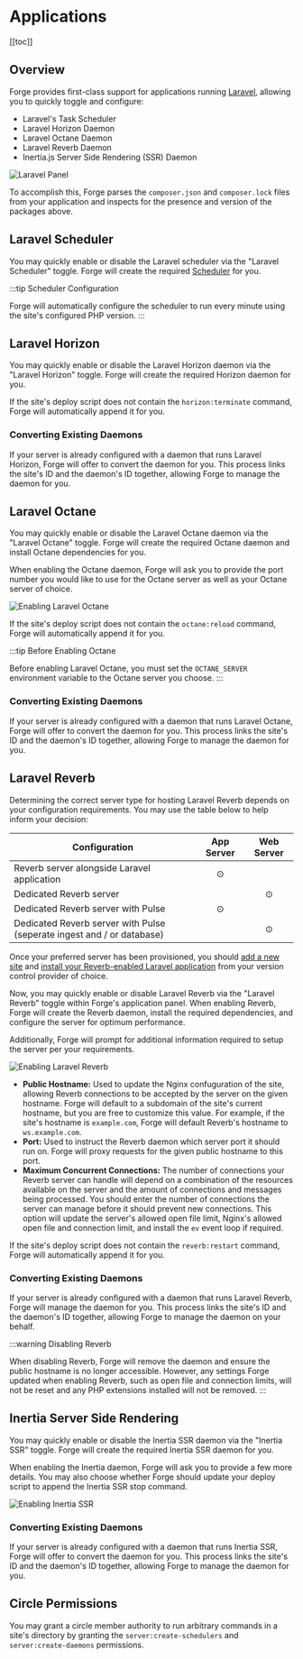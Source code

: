 # Applications

[[toc]]

## Overview

Forge provides first-class support for applications running [Laravel](https://laravel.com), allowing you to quickly toggle and configure:

- Laravel's Task Scheduler
- Laravel Horizon Daemon
- Laravel Octane Daemon
- Laravel Reverb Daemon
- Inertia.js Server Side Rendering (SSR) Daemon

![Laravel Panel](/img/laravel-panel.png)

To accomplish this, Forge parses the `composer.json` and `composer.lock` files from your application and inspects for the presence and version of the packages above.

## Laravel Scheduler

You may quickly enable or disable the Laravel scheduler via the "Laravel Scheduler" toggle. Forge will create the required [Scheduler](/resources/scheduler.html) for you.

:::tip Scheduler Configuration

Forge will automatically configure the scheduler to run every minute using the site's configured PHP version.
:::

## Laravel Horizon

You may quickly enable or disable the Laravel Horizon daemon via the "Laravel Horizon" toggle. Forge will create the required Horizon daemon for you.

If the site's deploy script does not contain the `horizon:terminate` command, Forge will automatically append it for you.

### Converting Existing Daemons

If your server is already configured with a daemon that runs Laravel Horizon, Forge will offer to convert the daemon for you. This process links the site's ID and the daemon's ID together, allowing Forge to manage the daemon for you.

## Laravel Octane

You may quickly enable or disable the Laravel Octane daemon via the "Laravel Octane" toggle. Forge will create the required Octane daemon and install Octane dependencies for you.

When enabling the Octane daemon, Forge will ask you to provide the port number you would like to use for the Octane server as well as your Octane server of choice.

![Enabling Laravel Octane](/img/laravel-octane-application.png)

If the site's deploy script does not contain the `octane:reload` command, Forge will automatically append it for you.

:::tip Before Enabling Octane

Before enabling Laravel Octane, you must set the `OCTANE_SERVER` environment variable to the Octane server you choose.
:::

### Converting Existing Daemons

If your server is already configured with a daemon that runs Laravel Octane, Forge will offer to convert the daemon for you. This process links the site's ID and the daemon's ID together, allowing Forge to manage the daemon for you.

## Laravel Reverb

Determining the correct server type for hosting Laravel Reverb depends on your configuration requirements. You may use the table below to help inform your decision:

| Configuration                                                           | App Server | Web Server |
|-------------------------------------------------------------------------|:----------:|:----------:|
| Reverb server alongside Laravel application                             | ⊙          |            |
| Dedicated Reverb server                                                 |            | ⊙          |
| Dedicated Reverb server with Pulse                                      | ⊙          |            |
| Dedicated Reverb server with Pulse (seperate ingest and / or database)  |            | ⊙          |

Once your preferred server has been provisioned, you should [add a new site](/sites/the-basics.html#creating-sites) and [install your Reverb-enabled Laravel application](/sites/the-basics.html#apps-projects) from your version control provider of choice.

Now, you may quickly enable or disable Laravel Reverb via the "Laravel Reverb" toggle within Forge's application panel. When enabling Reverb, Forge will create the Reverb daemon, install the required dependencies, and configure the server for optimum performance.

Additionally, Forge will prompt for additional information required to setup the server per your requirements.

![Enabling Laravel Reverb](/img/laravel-reverb-application.png)

- **Public Hostname:** Used to update the Nginx confuguration of the site, allowing Reverb connections to be accepted by the server on the given hostname. Forge will default to a subdomain of the site's current hostname, but you are free to customize this value. For example, if the site's hostname is `example.com`, Forge will default Reverb's hostname to `ws.example.com`.
- **Port:** Used to instruct the Reverb daemon which server port it should run on. Forge will proxy requests for the given public hostname to this port.
- **Maximum Concurrent Connections:** The number of connections your Reverb server can handle will depend on a combination of the resources available on the server and the amount of connections and messages being processed. You should enter the number of connections the server can manage before it should prevent new connections. This option will update the server's allowed open file limit, Nginx's allowed open file and connection limit, and install the `ev` event loop if required.

If the site's deploy script does not contain the `reverb:restart` command, Forge will automatically append it for you.

### Converting Existing Daemons

If your server is already configured with a daemon that runs Laravel Reverb, Forge will manage the daemon for you. This process links the site's ID and the daemon's ID together, allowing Forge to manage the daemon on your behalf.

:::warning Disabling Reverb

When disabling Reverb, Forge will remove the daemon and ensure the public hostname is no longer accessible. However, any settings Forge updated when enabling Reverb, such as open file and connection limits, will not be reset and any PHP extensions installed will not be removed.
:::

## Inertia Server Side Rendering

You may quickly enable or disable the Inertia SSR daemon via the "Inertia SSR" toggle. Forge will create the required Inertia SSR daemon for you.

When enabling the Inertia daemon, Forge will ask you to provide a few more details. You may also choose whether Forge should update your deploy script to append the Inertia SSR stop command.

![Enabling Inertia SSR](/img/inertia-application.png)

### Converting Existing Daemons

If your server is already configured with a daemon that runs Inertia SSR, Forge will offer to convert the daemon for you. This process links the site's ID and the daemon's ID together, allowing Forge to manage the daemon for you.

## Circle Permissions

You may grant a circle member authority to run arbitrary commands in a site's directory by granting the `server:create-schedulers` and `server:create-daemons` permissions.

